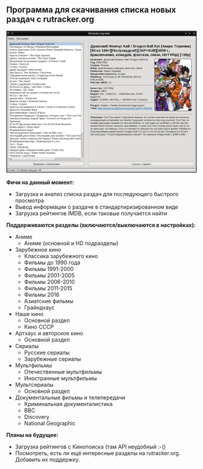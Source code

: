 ## Программа для скачивания списка новых раздач с rutracker.org ##

![rtnews screenshot](https://github.com/Pulfer/rutracker-news/raw/master/img/rutracker-news-screenshot.png)

**Фичи на данный момент:**
* Загрузка и анализ списка раздач для последующего быстрого просмотра
* Вывод информации о раздаче в стандартиризированном виде
* Загрузка рейтингов IMDB, если таковые получается найти

**Поддерживаются разделы (включаются/выключаются в настройках):**
* Аниме
  * Аниме (основной и HD подразделы)
* Зарубежное кино
  * Классика зарубежного кино
  * Фильмы до 1990 года
  * Фильмы 1991-2000
  * Фильмы 2001-2005
  * Фильмы 2006-2010
  * Фильмы 2011-2015
  * Фильмы 2016
  * Азиатские фильмы
  * Грайндхаус
* Наше кино
  * Основной раздел
  * Кино СССР
* Артхаус и авторское кино
  * Основной раздел
* Сериалы
  * Русские сериалы
  * Зарубежные сериалы
* Мультфильмы
  * Отечественные мультфильмы
  * Иностранные мультфильмы
* Мультсериалы
  * Основной раздел
* Документальные фильмы и телепередачи
  * Криминальная документалистика
  * BBC
  * Discovery
  * National Geographic

**Планы на будущее:**
* Загрузка рейтингов с Кинопоиска (там API неудобный :-()
* Посмотреть, есть ли ещё интересные разделы на rutracker.org. Добавить их поддержку.
